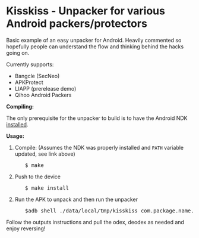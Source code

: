 Kisskiss - Unpacker for various Android packers/protectors
=============

Basic example of an easy unpacker for Android. Heavily commented so hopefully people can understand the flow and thinking behind the hacks going on.

Currently supports:
 - Bangcle (SecNeo)
 - APKProtect
 - LIAPP (prerelease demo)
 - Qihoo Android Packers

**Compiling:**

The only prerequisite for the unpacker to build is to have the Android NDK [installed](https://developer.android.com/ndk/guides/setup.html#install).

**Usage:**

1. Compile: (Assumes the NDK was properly installed and `PATH` variable updated, see link above)
<pre>
      $ make
</pre>

2. Push to the device
<pre>
      $ make install
</pre>

2. Run the APK to unpack and then run the unpacker
<pre>
      $adb shell ./data/local/tmp/kisskiss com.package.name.to.unpack
</pre>

Follow the outputs instructions and pull the odex, deodex as needed and enjoy reversing!
